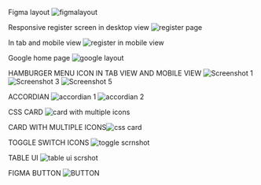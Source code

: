 Figma layout
![figmalayout](https://user-images.githubusercontent.com/102942137/164969144-090f0f30-9bab-4c24-83a4-f717d725ec85.png)

Responsive register screen in desktop view
![register page](https://user-images.githubusercontent.com/102942137/164969167-40cd06ad-2c6a-4eac-9881-7ce2f4f82530.png)

In tab and mobile view
![register in mobile view](https://user-images.githubusercontent.com/102942137/164969193-c21e4edc-d742-4fbf-a8da-69741fe70185.png)

Google home page
![google layout](https://user-images.githubusercontent.com/102942137/164969215-4228ff36-3973-4fa4-825a-2a2ca67bc341.png)

HAMBURGER MENU ICON IN
TAB VIEW AND MOBILE VIEW
![Screenshot 1](https://user-images.githubusercontent.com/102942137/163106757-f0479865-79c7-43b5-9dbc-9f1b4b1a93ad.png)
![Screenshot 3](https://user-images.githubusercontent.com/102942137/163106813-60ef575b-fde3-4ffe-bfec-a433fa49d5ad.png)
![Screenshot 5](https://user-images.githubusercontent.com/102942137/163106830-c077b280-11cb-4adf-b7e3-c81fedebef13.png)

ACCORDIAN
![accordian 1](https://user-images.githubusercontent.com/102942137/163107759-0e9b6987-a584-45a7-bf5a-bb843e8459da.png)
![accordian 2](https://user-images.githubusercontent.com/102942137/163107770-b0c4b472-6c71-4c11-a639-1b6b63222d68.png)

CSS CARD
![card with multiple icons](https://user-images.githubusercontent.com/102942137/164968445-0e36a335-8301-46e2-9a97-0b7e04ce4dbd.png)

CARD WITH MULTIPLE ICONS![css card](https://user-images.githubusercontent.com/102942137/164969243-3fb8c7c9-8be9-4210-bef3-613b72d27df6.png)

TOGGLE SWITCH ICONS
![toggle scrnshot](https://user-images.githubusercontent.com/102942137/164968487-42fee19f-0e45-40ba-a831-166865cbc3a9.png)

TABLE UI
![table ui scrshot](https://user-images.githubusercontent.com/102942137/164968510-d52b72d5-0ef6-4b2c-8929-9a20616a70a8.png)

FIGMA BUTTON 
![BUTTON](https://user-images.githubusercontent.com/102942137/164969277-d4db7765-5df2-45e0-8b4a-c82e0640d34a.png)
